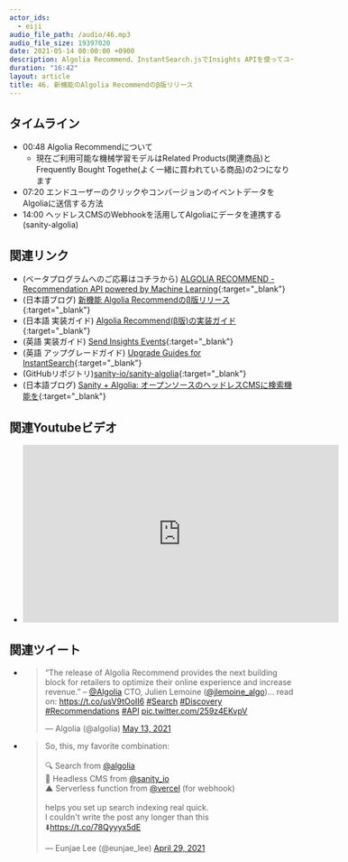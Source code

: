 ```yaml
---
actor_ids:
  - eiji
audio_file_path: /audio/46.mp3
audio_file_size: 19397020
date: 2021-05-14 00:00:00 +0900
description: Algolia Recommend、InstantSearch.jsでInsights APIを使ってユーザー行動イベントをAlgoliaに送信、Webhookを活用したヘッドレスCMSとAlgoliaの連携について話しました
duration: "16:42"
layout: article
title: 46. 新機能のAlgolia Recommendのβ版リリース
---
```


## タイムライン

- 00:48 Algolia Recommendについて
  - 現在ご利用可能な機械学習モデルはRelated Products(関連商品)とFrequently Bought Togethe(よく一緒に買われている商品)の2つになります
- 07:20 エンドユーザーのクリックやコンバージョンのイベントデータをAlgoliaに送信する方法
- 14:00 ヘッドレスCMSのWebhookを活用してAlgoliaにデータを連携する(sanity-algolia)

## 関連リンク

- (ベータプログラムへのご応募はコチラから) [ALGOLIA RECOMMEND - Recommendation API powered by Machine Learning](https://www.algolia.com/products/recommendations/){:target="_blank"}
- (日本語ブログ) [新機能 Algolia Recommendのβ版リリース](https://shinodogg.com/2021/05/10/algolia-recommend/){:target="_blank"}
- (日本語 実装ガイド) [Algolia Recommend(β版)の実装ガイド](https://shinodogg.com/2021/05/11/algolia-ai-recommend/){:target="_blank"}
- (英語 実装ガイド) [Send Insights Events](https://www.algolia.com/doc/guides/building-search-ui/going-further/send-insights-events/js/){:target="_blank"}
- (英語 アップグレードガイド) [Upgrade Guides for InstantSearch](https://www.algolia.com/doc/guides/building-search-ui/upgrade-guides/js/){:target="_blank"}
- (GitHubリポジトリ)[sanity-io/sanity-algolia](https://github.com/sanity-io/sanity-algolia){:target="_blank"}
- (日本語ブログ) [Sanity + Algolia: オープンソースのヘッドレスCMSに検索機能を](https://shinodogg.com/2021/05/11/sanity-algolia-add-search-to-an-open-source-headless-cms/){:target="_blank"}

## 関連Youtubeビデオ

- <iframe width="560" height="315" src="https://www.youtube.com/embed/G705BxglREc" title="YouTube video player" frameborder="0" allow="accelerometer; autoplay; clipboard-write; encrypted-media; gyroscope; picture-in-picture" allowfullscreen></iframe>

## 関連ツイート

- <blockquote class="twitter-tweet"><p lang="en" dir="ltr">“The release of Algolia Recommend provides the next building block for retailers to optimize their online experience and increase revenue.” – <a href="https://twitter.com/algolia?ref_src=twsrc%5Etfw">@Algolia</a> CTO, Julien Lemoine (<a href="https://twitter.com/jlemoine_algo?ref_src=twsrc%5Etfw">@jlemoine_algo</a>)... read on: <a href="https://t.co/usV9tOoII6">https://t.co/usV9tOoII6</a> <a href="https://twitter.com/hashtag/Search?src=hash&amp;ref_src=twsrc%5Etfw">#Search</a> <a href="https://twitter.com/hashtag/Discovery?src=hash&amp;ref_src=twsrc%5Etfw">#Discovery</a> <a href="https://twitter.com/hashtag/Recommendations?src=hash&amp;ref_src=twsrc%5Etfw">#Recommendations</a> <a href="https://twitter.com/hashtag/API?src=hash&amp;ref_src=twsrc%5Etfw">#API</a> <a href="https://t.co/259z4EKvpV">pic.twitter.com/259z4EKvpV</a></p>&mdash; Algolia (@algolia) <a href="https://twitter.com/algolia/status/1392770348190519300?ref_src=twsrc%5Etfw">May 13, 2021</a></blockquote> <script async src="https://platform.twitter.com/widgets.js" charset="utf-8"></script>
- <blockquote class="twitter-tweet"><p lang="en" dir="ltr">So, this, my favorite combination:<br><br>🔍 Search from <a href="https://twitter.com/algolia?ref_src=twsrc%5Etfw">@algolia</a><br>📑 Headless CMS from <a href="https://twitter.com/sanity_io?ref_src=twsrc%5Etfw">@sanity_io</a> <br>▲ Serverless function from <a href="https://twitter.com/vercel?ref_src=twsrc%5Etfw">@vercel</a> (for webhook)<br><br>helps you set up search indexing real quick.<br>I couldn&#39;t write the post any longer than this ⬇️<a href="https://t.co/78Qyyyx5dE">https://t.co/78Qyyyx5dE</a></p>&mdash; Eunjae Lee (@eunjae_lee) <a href="https://twitter.com/eunjae_lee/status/1387781683764682757?ref_src=twsrc%5Etfw">April 29, 2021</a></blockquote> <script async src="https://platform.twitter.com/widgets.js" charset="utf-8"></script>

